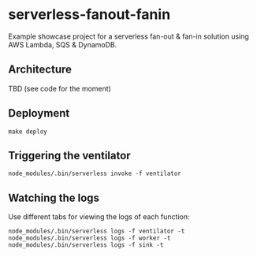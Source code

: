 # serverless-fanout-fanin

Example showcase project for a serverless fan-out & fan-in solution using AWS Lambda, SQS & DynamoDB.

## Architecture

TBD (see code for the moment)

## Deployment

```
make deploy
```

## Triggering the ventilator

```
node_modules/.bin/serverless invoke -f ventilator
```

## Watching the logs

Use different tabs for viewing the logs of each function:

```
node_modules/.bin/serverless logs -f ventilator -t
node_modules/.bin/serverless logs -f worker -t
node_modules/.bin/serverless logs -f sink -t
```